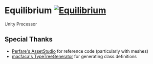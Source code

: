# Equilibrium [![Equilibrium](https://github.com/yretenai/Equilibrium/actions/workflows/dotnet.yml/badge.svg)](https://github.com/yretenai/Equilibrium/actions/workflows/dotnet.yml)
Unity Processor

## Special Thanks

- [Perfare's AssetStudio](https://github.com/Perfare/AssetStudio/) for reference code (particularly with meshes)
- [macfaca's TypeTreeGenerator](https://github.com/mafaca/TypeTreeGenerator) for generating class definitions
